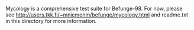 Mycology is a comprehensive test suite for Befunge-98. For now, please
see http://users.tkk.fi/~mniemenm/befunge/mycology.html and readme.txt
in this directory for more information.

